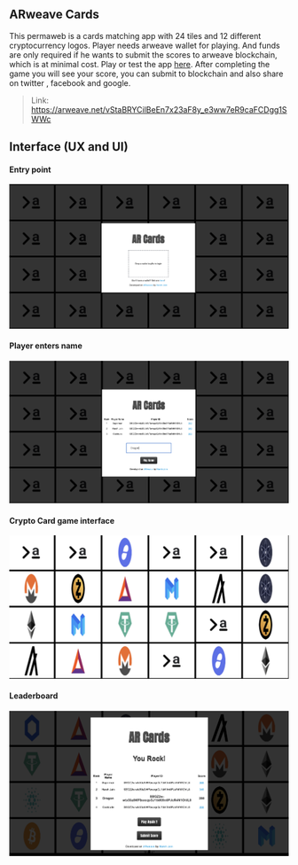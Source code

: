 ## ARweave Cards

This permaweb is a cards matching app with 24 tiles and 12 different cryptocurrency logos. Player needs arweave wallet for playing. And funds are only required if he wants to submit the scores to arweave blockchain, which is at minimal cost. Play or test the app [here](https://arweave.net/vStaBRYCilBeEn7x23aF8y_e3ww7eR9caFCDgg1SWWc). After completing the game you will see your score, you can submit to blockchain and also share on twitter , facebook and google.

> Link: https://arweave.net/vStaBRYCilBeEn7x23aF8y_e3ww7eR9caFCDgg1SWWc

## Interface (UX and UI)

#### Entry point

![Start](assets/start.png)

#### Player enters name

![Start](assets/enter-name.png)

#### Crypto Card game interface

![Start](assets/play.png)

#### Leaderboard

![Start](assets/end.png)

